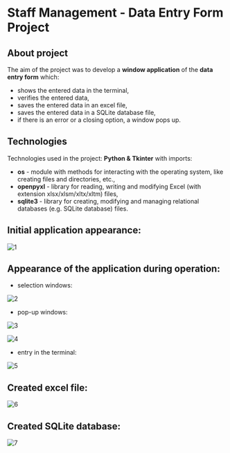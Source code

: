 # Staff Management - Data Entry Form Project

## About project
The aim of the project was to develop a **window application** of the **data entry form** which:
- shows the entered data in the terminal,
- verifies the entered data,
- saves the entered data in an excel file,
- saves the entered data in a SQLite database file,
- if there is an error or a closing option, a window pops up.

## Technologies
Technologies used in the project: **Python & Tkinter** with imports:
- **os** - module with methods for interacting with the operating system, like creating files and directories, etc.,
- **openpyxl** - library for reading, writing and modifying Excel (with extension xlsx/xlsm/xltx/xltm) files,
- **sqlite3** - library for creating, modifying and managing relational databases (e.g. SQLite database) files.
   
## Initial application appearance:

![1](https://github.com/weronikaabednarz/Tkinter-Data-Entry-Form-Project/blob/main/images/data_entry_form.jpg)
  
## Appearance of the application during operation:
- selection windows:

![2](https://github.com/weronikaabednarz/Tkinter-Data-Entry-Form-Project/blob/main/images/choices.jpg)

- pop-up windows:

![3](https://github.com/weronikaabednarz/Tkinter-Data-Entry-Form-Project/blob/main/images/not_accepted_terms.jpg)

![4](https://github.com/weronikaabednarz/Tkinter-Data-Entry-Form-Project/blob/main/images/required_message.jpg)

- entry in the terminal:

![5](https://github.com/weronikaabednarz/Tkinter-Data-Entry-Form-Project/blob/main/images/data_in_terminal.jpg)

## Created excel file:

![6](https://github.com/weronikaabednarz/Tkinter-Data-Entry-Form-Project/blob/main/images/data_in_excel.jpg)

## Created SQLite database:

![7](https://github.com/weronikaabednarz/Tkinter-Data-Entry-Form-Project/blob/main/images/data_in_sql.jpg)
